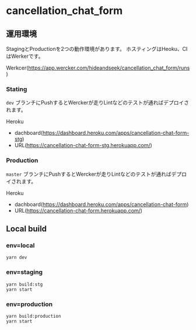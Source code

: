 # cancellation_chat_form

## 運用環境
StagingとProductionを2つの動作環境があります。
ホスティングはHeoku、CIはWerkerです。

Werkcer(https://app.wercker.com/hideandseek/cancellation_chat_form/runs)

### Stating
`dev` ブランチにPushするとWerckerが走りLintなどのテストが通ればデプロイされます。

Heroku
- dachboard(https://dashboard.heroku.com/apps/cancellation-chat-form-stg)
- URL(https://cancellation-chat-form-stg.herokuapp.com/)

### Production
`master` ブランチにPushするとWerckerが走りLintなどのテストが通ればデプロイされます。

Heroku
- dachboard(https://dashboard.heroku.com/apps/cancellation-chat-form)
- URL(https://cancellation-chat-form.herokuapp.com/)


## Local build

### env=local
```
yarn dev
```

### env=staging
```
yarn build:stg
yarn start
```

### env=production
```
yarn build:production
yarn start
```
